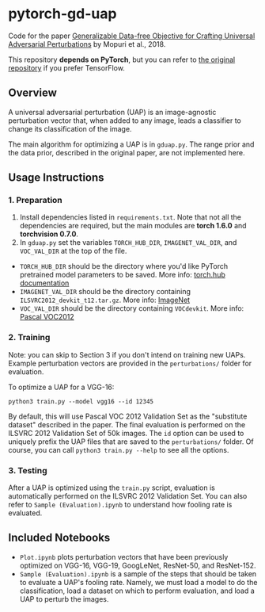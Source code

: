 # pytorch-gd-uap
Code for the paper [Generalizable Data-free Objective for Crafting Universal Adversarial Perturbations](https://arxiv.org/abs/1801.08092) by Mopuri et al., 2018.

This repository **depends on PyTorch**, but you can refer to [the original repository](https://github.com/val-iisc/GD-UAP) if you prefer TensorFlow.

## Overview
A universal adversarial perturbation (UAP) is an image-agnostic perturbation vector that, when added to any image, leads a classifier to change its classification of the image.

The main algorithm for optimizing a UAP is in `gduap.py`. The range prior and the data prior, described in the original paper, are not implemented here.


## Usage Instructions

### 1. Preparation
1. Install dependencies listed in `requirements.txt`. Note that not all the dependencies are required, but the main modules are **torch 1.6.0** and **torchvision 0.7.0**.
2. In `gduap.py` set the variables `TORCH_HUB_DIR`, `IMAGENET_VAL_DIR`, and `VOC_VAL_DIR` at the top of the file.
- `TORCH_HUB_DIR` should be the directory where you'd like PyTorch pretrained model parameters to be saved. More info: [torch.hub documentation](https://pytorch.org/docs/stable/hub.html#torch.hub.get_dir)
- `IMAGENET_VAL_DIR` should be the directory containing `ILSVRC2012_devkit_t12.tar.gz`. More info: [ImageNet](http://image-net.org/index)
- `VOC_VAL_DIR` should be the directory containing `VOCdevkit`. More info: [Pascal VOC2012](http://host.robots.ox.ac.uk/pascal/VOC/voc2012/)


### 2. Training
Note: you can skip to Section 3 if you don't intend on training new UAPs. Example perturbation vectors are provided in the `perturbations/` folder for evaluation.

To optimize a UAP for a VGG-16:
```
python3 train.py --model vgg16 --id 12345
```
By default, this will use Pascal VOC 2012 Validation Set as the "substitute dataset" described in the paper. The final evaluation is performed on the ILSVRC 2012 Validation Set of 50k images. The `id` option can be used to uniquely prefix the UAP files that are saved to the `perturbations/` folder. Of course, you can call `python3 train.py --help` to see all the options.

### 3. Testing
After a UAP is optimized using the `train.py` script, evaluation is automatically performed on the ILSVRC 2012 Validation Set. You can also refer to `Sample (Evaluation).ipynb` to understand how fooling rate is evaluated.

## Included Notebooks

- `Plot.ipynb` plots perturbation vectors that have been previously optimized on VGG-16, VGG-19, GoogLeNet, ResNet-50, and ResNet-152.
- `Sample (Evaluation).ipynb` is a sample of the steps that should be taken to evaluate a UAP's fooling rate. Namely, we must load a model to do the classification, load a dataset on which to perform evaluation, and load a UAP to perturb the images.
